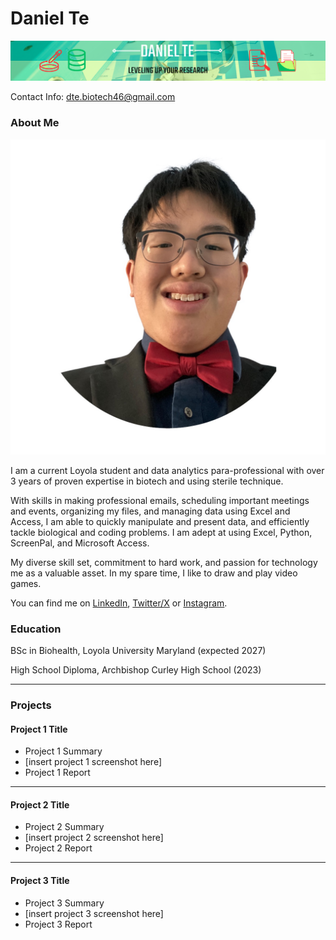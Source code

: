 # Daniel Te
![my portfolio banner](/assets/img/Portfolio_Banner.png)

Contact Info: dte.biotech46@gmail.com

### About Me 
![my profile picture](/assets/img/profile.jpg)

I am a current Loyola student and data analytics para-professional with over 3 years of proven expertise in biotech and using sterile technique. 

With skills in making professional emails, scheduling important meetings and events, organizing my files, and managing data using Excel and Access, I am able to quickly manipulate and present data, and efficiently tackle biological and coding problems. I am adept at using Excel, Python, ScreenPal, and Microsoft Access. 

My diverse skill set, commitment to hard work, and passion for technology me as a valuable asset.  In my spare time, I like to draw and play video games. 

You can find me on [LinkedIn](www.linkedin.com/in/daniel-te-4a5397322), [Twitter/X](https://x.com/dt_worldpeace) or [Instagram](https://www.instagram.com/epicboi46/).

### Education 
BSc in Biohealth, Loyola University Maryland (expected 2027)

High School Diploma, Archbishop Curley High School (2023)

***
### Projects

#### Project 1 Title
 - Project 1 Summary
 - [insert project 1 screenshot here]
 - Project 1 Report
***
#### Project 2 Title
 - Project 2 Summary
 - [insert project 2 screenshot here]
 - Project 2 Report
***
#### Project 3 Title
 - Project 3 Summary
 - [insert project 3 screenshot here]
 - Project 3 Report